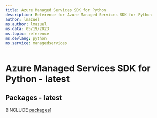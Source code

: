 ```yaml
---
title: Azure Managed Services SDK for Python
description: Reference for Azure Managed Services SDK for Python
author: lmazuel
ms.author: lmazuel
ms.data: 05/19/2023
ms.topic: reference
ms.devlang: python
ms.service: managedservices
---
```

# Azure Managed Services SDK for Python - latest
## Packages - latest
[!INCLUDE [packages](managed-services-index.md)]